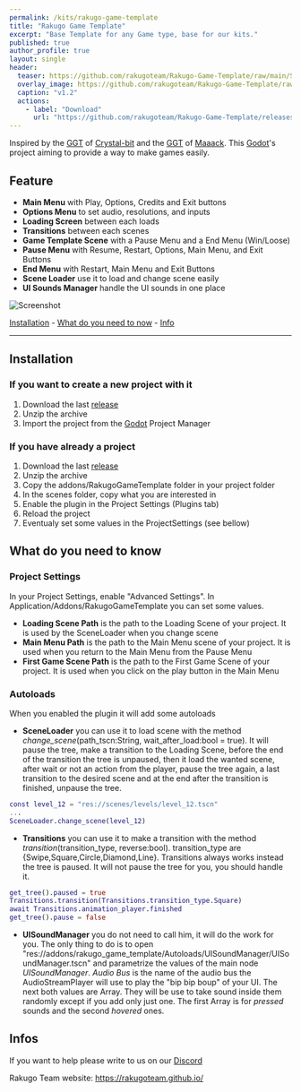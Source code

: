 ```yaml
---
permalink: /kits/rakugo-game-template
title: "Rakugo Game Template"
excerpt: "Base Template for any Game type, base for our kits."
published: true
author_profile: true
layout: single
header:
  teaser: https://github.com/rakugoteam/Rakugo-Game-Template/raw/main/Screenshot.png
  overlay_image: https://github.com/rakugoteam/Rakugo-Game-Template/raw/main/Screenshot.png
  caption: "v1.2"
  actions:
    - label: "Download"
      url: "https://github.com/rakugoteam/Rakugo-Game-Template/releases/latest"
---
```


Inspired by the [GGT](https://github.com/crystal-bit/godot-game-template/tree/main) of [Crystal-bit](https://github.com/crystal-bit) and the [GGT](https://github.com/Maaack/Godot-Game-Template) of [Maaack](https://github.com/Maaack/Godot-Game-Template). This [Godot](https://godotengine.org)'s project aiming to provide a way to make games easily.

## Feature
* **Main Menu** with Play, Options, Credits and Exit buttons
* **Options Menu** to set audio, resolutions, and inputs
* **Loading Screen** between each loads
* **Transitions** between each scenes
* **Game Template Scene** with a Pause Menu and a End Menu (Win/Loose)
* **Pause Menu** with Resume, Restart, Options, Main Menu, and Exit Buttons
* **End Menu** with Restart, Main Menu and Exit Buttons
* **Scene Loader** use it to load and change scene easily
* **UI Sounds Manager** handle the UI sounds in one place

![Screenshot](https://github.com/rakugoteam/Rakugo-Game-Template/raw/main/Screenshot.png)

[Installation](#installation) -
[What do you need to now](#what-do-you-need-to-know) -
[Info](#infos)

---

## Installation

### If you want to create a new project with it

1. Download the last [release](https://github.com/rakugoteam/Rakugo-Game-Template/releases/latest)
1. Unzip the archive
1. Import the project from the [Godot](https://godotengine.org) Project Manager

### If you have already a project

1. Download the last [release](https://github.com/rakugoteam/Rakugo-Game-Template/releases/latest)
1. Unzip the archive
1. Copy the addons/RakugoGameTemplate folder in your project folder
1. In the scenes folder, copy what you are interested in
1. Enable the plugin in the Project Settings (Plugins tab)
1. Reload the project
1. Eventualy set some values in the ProjectSettings (see bellow)

## What do you need to know

### Project Settings

In your Project Settings, enable "Advanced Settings". In Application/Addons/RakugoGameTemplate you can set some values.

* **Loading Scene Path** is the path to the Loading Scene of your project. It is used by the SceneLoader when you change scene
* **Main Menu Path** is the path to the Main Menu scene of your project. It is used when you return to the Main Menu from the Pause Menu
* **First Game Scene Path** is the path to the First Game Scene of your project. It is used when you click on the play button in the Main Menu

### Autoloads

When you enabled the plugin it will add some autoloads

* **SceneLoader** you can use it to load scene with the method *change_scene*(path_tscn:String, wait_after_load:bool = true). It will pause the tree, make a transition to the Loading Scene, before the end of the transition the tree is unpaused, then it load the wanted scene, after wait or not an action from the player, pause the tree again, a last transition to the desired scene and at the end after the transition is finished, unpause the tree.

```gd
const level_12 = "res://scenes/levels/level_12.tscn"
...
SceneLoader.change_scene(level_12)
```

* **Transitions** you can use it to make a transition with the method *transition*(transition_type, reverse:bool). transition_type are {Swipe,Square,Circle,Diamond,Line}. Transitions always works instead the tree is paused. It will not pause the tree for you, you should handle it.

```gd
get_tree().paused = true
Transitions.transition(Transitions.transition_type.Square)
await Transitions.animation_player.finished
get_tree().pause = false
```

* **UISoundManager** you do not need to call him, it will do the work for you. The only thing to do is to open "res://addons/rakugo_game_template/Autoloads/UISoundManager/UISoundManager.tscn" and parametrize the values of the main node *UISoundManager*. *Audio Bus* is the name of the audio bus the AudioStreamPlayer will use to play the "bip bip boup" of your UI. The next both values are Array. They will be use to take sound inside them randomly except if you add only just one. The first Array is for *pressed* sounds and the second *hovered* ones.

## Infos

If you want to help please write to us on our [Discord](https://discord.gg/K9gvjdg)

Rakugo Team website: https://rakugoteam.github.io/